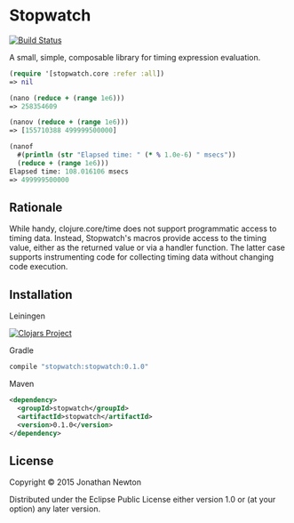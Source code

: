 # Stopwatch 
[![Build Status](https://travis-ci.org/bluesxman/stopwatch.svg?branch=master)](https://travis-ci.org/bluesxman/stopwatch)

A small, simple, composable library for timing expression evaluation.

```clj
(require '[stopwatch.core :refer :all])
=> nil

(nano (reduce + (range 1e6)))
=> 258354609

(nanov (reduce + (range 1e6)))
=> [155710388 499999500000]

(nanof
  #(println (str "Elapsed time: " (* % 1.0e-6) " msecs"))
  (reduce + (range 1e6)))
Elapsed time: 108.016106 msecs
=> 499999500000
```

## Rationale 

While handy, clojure.core/time does not support programmatic access to timing data.  Instead, Stopwatch's macros provide access to the timing value, either as the returned value or via a handler function.  The latter case supports instrumenting code for collecting timing data without changing code execution.

## Installation

Leiningen

[![Clojars Project](http://clojars.org/stopwatch/latest-version.svg)](http://clojars.org/stopwatch)

Gradle
```groovy
compile "stopwatch:stopwatch:0.1.0"
```

Maven
```xml
<dependency>
  <groupId>stopwatch</groupId>
  <artifactId>stopwatch</artifactId>
  <version>0.1.0</version>
</dependency>
```

## License

Copyright © 2015 Jonathan Newton

Distributed under the Eclipse Public License either version 1.0 or (at
your option) any later version.
